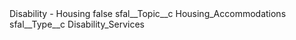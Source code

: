 <?xml version="1.0" encoding="UTF-8"?>
<CustomMetadata xmlns="http://soap.sforce.com/2006/04/metadata" xmlns:xsi="http://www.w3.org/2001/XMLSchema-instance" xmlns:xsd="http://www.w3.org/2001/XMLSchema">
    <label>Disability - Housing</label>
    <protected>false</protected>
    <values>
        <field>sfal__Topic__c</field>
        <value xsi:type="xsd:string">Housing_Accommodations</value>
    </values>
    <values>
        <field>sfal__Type__c</field>
        <value xsi:type="xsd:string">Disability_Services</value>
    </values>
</CustomMetadata>

